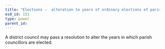 ```yaml
---
title: "Elections -  alteration to years of ordinary elections of parish councillors"
esd_id: 151
type: power
parent_id:  
---
```


A district council may pass a resolution to alter the years in which parish councillors are elected.

